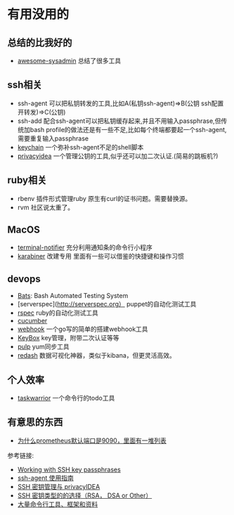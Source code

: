 # 有用没用的
## 总结的比我好的
* [awesome-sysadmin](https://github.com/kahun/awesome-sysadmin) 总结了很多工具

## ssh相关
* ssh-agent 可以把私钥转发的工具,比如A(私钥ssh-agent)=>B(公钥 ssh配置开转发)=>C(公钥)
* ssh-add 配合ssh-agent可以把私钥缓存起来,并且不用输入passphrase,但传统加bash profile的做法还是有一些不足,比如每个终端都要起一个ssh-agent,需要重复输入passphrase
* [keychain](https://wiki.gentoo.org/wiki/Keychain) 一个弥补ssh-agent不足的shell脚本 
* [privacyidea](https://www.privacyidea.org) 一个管理公钥的工具,似乎还可以加二次认证.(简易的跳板机?)

## ruby相关
* rbenv 插件形式管理ruby 原生有curl的证书问题。需要替换源。
* rvm 社区说太重了。

## MacOS

* [terminal-notifier](https://github.com/julienXX/terminal-notifier) 充分利用通知条的命令行小程序
* [karabiner](https://pqrs.org/osx/karabiner/) 改建专用 里面有一些可以借鉴的快捷键和操作习惯

## devops
* [Bats](https://github.com/sstephenson/bats): Bash Automated Testing System
* [serverspec](http://serverspec.org） puppet的自动化测试工具
* [rspec](http://rspec.info) ruby的自动化测试工具
* [cucumber](https://cucumber.io)
* [webhook](https://github.com/adnanh/webhook) 一个go写的简单的搭建webhook工具
* [KeyBox](http://sshkeybox.com/index.html) key管理，附带二次认证等等
* [pulp](http://pulpproject.org/) yum同步工具
* [redash](https://redash.io) 数据可视化神器，类似于kibana，但更灵活高效。

## 个人效率
* [taskwarrior](https://taskwarrior.org) 一个命令行的todo工具

## 有意思的东西
* [为什么prometheus默认端口是9090，里面有一堆列表](https://github.com/prometheus/prometheus/wiki/Default-port-allocations)

参考链接:
* [Working with SSH key passphrases](https://help.github.com/articles/working-with-ssh-key-passphrases/)
* [ssh-agent 使用指南](http://segmentfault.com/a/1190000002449006)
* [SSH 密钥管理与 privacyIDEA](https://websetnet.com/zh/ssh-key-management-with-privacyidea/)
* [SSH 密钥类型的的选择（RSA， DSA or Other）](http://blog.sina.com.cn/s/blog_6f31085901015agu.html)
* [大量命令行工具、框架和资料](https://toutiao.io/posts/4kh80/preview)
